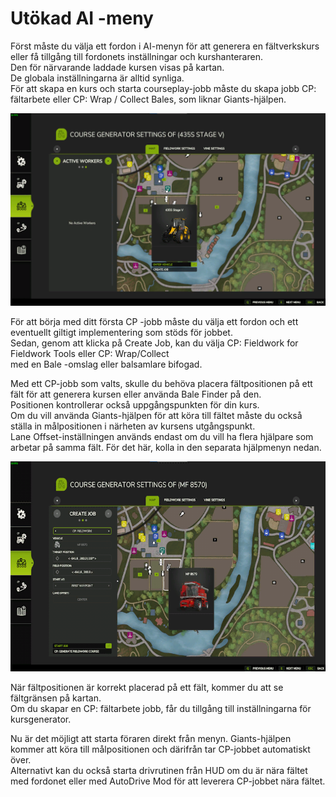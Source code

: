 # Utökad AI -meny

  
Först måste du välja ett fordon i AI-menyn för att generera en fältverkskurs eller få tillgång till fordonets inställningar och kurshanteraren.  
Den för närvarande laddade kursen visas på kartan.  
De globala inställningarna är alltid synliga.  
För att skapa en kurs och starta courseplay-jobb måste du skapa jobb CP: fältarbete eller CP: Wrap / Collect Bales, som liknar Giants-hjälpen.  


![Image](../assets/images/startjobmenuhelp_0_0_1024_895.png)

  
För att börja med ditt första CP -jobb måste du välja ett fordon och ett eventuellt giltigt implementering som stöds för jobbet.  
Sedan, genom att klicka på Create Job, kan du välja CP: Fieldwork for Fieldwork Tools eller CP: Wrap/Collect  
med en Bale -omslag eller balsamlare bifogad.  


  
Med ett CP-jobb som valts, skulle du behöva placera fältpositionen på ett fält för att generera kursen eller använda Bale Finder på den.  
Positionen kontrollerar också uppgångspunkten för din kurs.  
Om du vill använda Giants-hjälpen för att köra till fältet måste du också ställa in målpositionen i närheten av kursens utgångspunkt.  
Lane Offset-inställningen används endast om du vill ha flera hjälpare som arbetar på samma fält. För det här, kolla in den separata hjälpmenyn nedan.  


![Image](../assets/images/readyjobmenuhelp_0_0_765_510.png)

  
När fältpositionen är korrekt placerad på ett fält, kommer du att se fältgränsen på kartan.  
Om du skapar en CP: fältarbete jobb, får du tillgång till inställningarna för kursgenerator.  


  
Nu är det möjligt att starta föraren direkt från menyn. Giants-hjälpen kommer att köra till målpositionen och därifrån tar CP-jobbet automatiskt över.  
Alternativt kan du också starta drivrutinen från HUD om du är nära fältet med fordonet eller med AutoDrive Mod för att leverera CP-jobbet nära fältet.  


